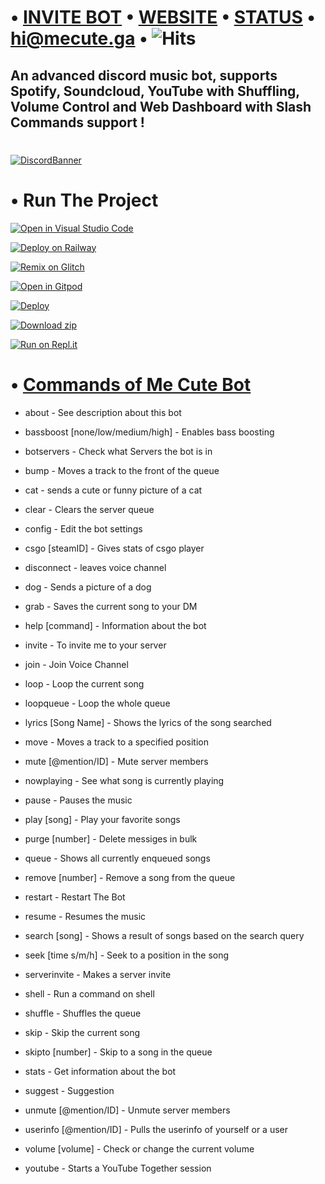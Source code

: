 #    •   [INVITE BOT](https://discord.com/oauth2/authorize?client_id=889880800655474768&permissions=6777204297&scope=bot%20identify&redirect_url=https://dash.mecute.ga/api/callback&response_type=code)   •   [WEBSITE](https://mecute.ga)   •   [STATUS](https://mecute.instatus.com)   •   [hi@mecute.ga](https://u.oggy.ga/mecuteemail)   •   ![Hits](https://hits.seeyoufarm.com/api/count/incr/badge.svg?url=https%3A%2F%2Fgithub.com%2Fnischay876%2Fdiscord-music-bot&count_bg=%2379C83D&title_bg=%23555555&icon=&icon_color=%23E7E7E7&title=Repo+views&edge_flat=true)

## **An advanced discord music bot, supports Spotify, Soundcloud, YouTube with Shuffling, Volume Control and Web Dashboard with Slash Commands support !**

#
[![DiscordBanner](https://invidget.switchblade.xyz/aYBB9eXe2g)](https://discord.gg/aYBB9eXe2g)

# •   Run The Project

[![Open in Visual Studio Code](https://open.vscode.dev/badges/open-in-vscode.svg)](https://open.vscode.dev/nischay876/discord-music-bot)

[![Deploy on Railway](https://railway.app/button.svg)](https://u.oggy.ga/discord-music-bot-railway-deploy) 

[![Remix on Glitch](https://cdn.glitch.com/2703baf2-b643-4da7-ab91-7ee2a2d00b5b%2Fremix-button.svg)](https://glitch.com/edit/#!/import/github/nischay876/discord-music-bot)

[![Open in Gitpod](https://camo.githubusercontent.com/76e60919474807718793857d8eb615e7a50b18b04050577e5a35c19421f260a3/68747470733a2f2f676974706f642e696f2f627574746f6e2f6f70656e2d696e2d676974706f642e737667)](https://gitpod.io/#https://github.com/nischay876/discord-music-bot/tree/main)

[![Deploy](https://www.herokucdn.com/deploy/button.svg)](https://heroku.com/deploy?template=https://github.com/nischay876/discord-music-bot)

[![Download zip](https://custom-icon-badges.herokuapp.com/badge/-Download-blue?style=for-the-badge&logo=download&logoColor=white)](https://github.com/nischay876/discord-music-bot/archive/refs/heads/main.zip)

[![Run on Repl.it](https://repl.it/badge/github/nischay876/discord-music-bot)](https://repl.it/github/nischay876/discord-music-bot)

#    •   [Commands of Me Cute Bot](https://mecute.ga/#commands)

* about - See description about this bot

* bassboost [none/low/medium/high] - Enables bass boosting

* botservers - Check what Servers the bot is in

* bump - Moves a track to the front of the queue

* cat - sends a cute or funny picture of a cat

* clear - Clears the server queue

* config - Edit the bot settings

* csgo [steamID] - Gives stats of csgo player

* disconnect - leaves voice channel

* dog - Sends a picture of a dog

* grab - Saves the current song to your DM

* help [command] - Information about the bot

* invite - To invite me to your server

* join - Join Voice Channel

* loop - Loop the current song

* loopqueue - Loop the whole queue

* lyrics [Song Name] - Shows the lyrics of the song searched

* move - Moves a track to a specified position

* mute [@mention/ID] - Mute server members

* nowplaying - See what song is currently playing

* pause - Pauses the music

* play [song] - Play your favorite songs

* purge [number] - Delete messiges in bulk

* queue - Shows all currently enqueued songs

* remove [number] - Remove a song from the queue

* restart - Restart The Bot

* resume - Resumes the music

* search [song] - Shows a result of songs based on the search query

* seek [time s/m/h] - Seek to a position in the song

* serverinvite - Makes a server invite

* shell - Run a command on shell

* shuffle - Shuffles the queue

* skip - Skip the current song

* skipto [number] - Skip to a song in the queue

* stats - Get information about the bot

* suggest - Suggestion

* unmute [@mention/ID] - Unmute server members

* userinfo [@mention/ID] - Pulls the userinfo of yourself or a user

* volume [volume] - Check or change the current volume

* youtube - Starts a YouTube Together session

